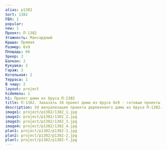 ```yaml
---
alias: p1382
Sort: 1382
FBX: 1
popular: 
new: 1
Проект: П-1382
Этажность: Мансардный
Крыша: Прямая
Размер: 6х9
Площадь: 66
Эркер: 2
Балкон: 2
Кукушка: 2
Гараж: 2
Котельная: 2
Терраса: 1
В чашу: 2
layout: project
hidemenu: 1
h1: Проект дома из бруса П-1382
title: П-1382. Заказать 3d проект дома из бруса 6х9 - готовые проекты
description: 3d визуализация проекта деревянного дома из бруса П-1382. Площадь 66 м2, размер 6х9. Вы можете внести любые изменения в проект.
image1: project/p1382/1382_1.jpg
image2: project/p1382/1382_2.jpg
image3: project/p1382/1382_3.jpg
image4: project/p1382/1382_4.jpg
plan1: project/p1382/p1382-1.jpg
plan2: project/p1382/p1382-2.jpg
planl: project/p1382/p1382-f.jpg
---
```


